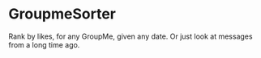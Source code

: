 # GroupmeSorter
Rank by likes, for any GroupMe, given any date.
Or just look at messages from a long time ago.